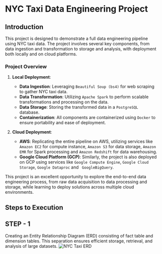 # NYC Taxi Data Engineering Project

## Introduction

This project is designed to demonstrate a full data engineering pipeline using NYC taxi data. The project involves several key components, from data ingestion and transformation to storage and analysis, with deployment both locally and on cloud platforms.

### Project Overview

1. **Local Deployment**:
   - **Data Ingestion**: Leveraging `Beautiful Soup (bs4)` for web scraping to gather NYC taxi data.
   - **Data Transformation**: Utilizing `Apache Spark` to perform scalable transformations and processing on the data.
   - **Data Storage**: Storing the transformed data in a `PostgreSQL` database.
   - **Containerization**: All components are containerized using `Docker` to ensure portability and ease of deployment.

2. **Cloud Deployment**:
   - **AWS**: Replicating the entire pipeline on AWS, utilizing services like `Amazon EC2`  for compute instance, `Amazon S3` for data storage, `Amazon EMR` for Spark processing and `Amazon Redshift` for data warehousing.
   - **Google Cloud Platform (GCP)**: Similarly, the project is also deployed on GCP using services like `Google Compute Engine`, `Google Cloud Storage`, `Google Dataproc` and ` GoogleBigQuery`.

This project is an excellent opportunity to explore the end-to-end data engineering process, from raw data acquisition to data processing and storage, while learning to deploy solutions across multiple cloud environments.

## Steps to Execution

## STEP - 1
Creating an Entity Relationship Diagram (ERD) consisting of fact table and dimension tables. This separation ensures efficient storage, retrieval, and analysis of large datasets.
![NYC Taxi ERD](https://github.com/Armaan1Gohil/nyc_taxi_data_project/assets/46198340/24ae08b0-b5c6-4e59-b92d-9c25be2cebaa)
